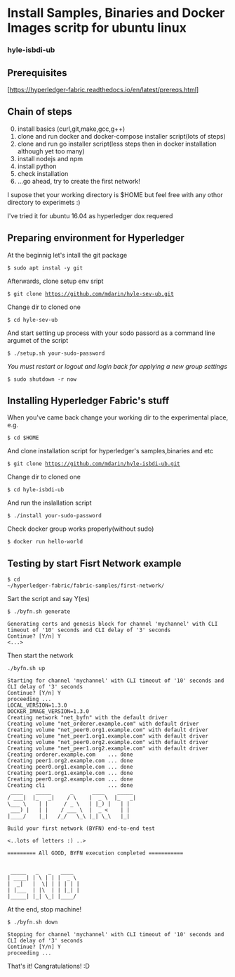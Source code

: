 # Install Samples, Binaries and Docker Images scritp for ubuntu linux
### hyle-isbdi-ub

## Prerequisites

[https://hyperledger-fabric.readthedocs.io/en/latest/prereqs.html]

## Chain of steps

0. install basics (curl,git,make,gcc,g++)
1. clone and run docker and docker-compose installer script(lots of steps)
2. clone and run go installer script(less steps then in docker installation although yet too many)
3. install nodejs and npm
4. install python
5. check installation
6. ...go ahead, try to create the first network!

I supose thet your working directory is $HOME
but feel free with any othor directory to experimets :)

I've tried it for ubuntu 16.04 as hyperledger dox requered

## Preparing environment for Hyperledger

At the beginnig let's intall the git package

<code>$ sudo apt instal -y git</code>

Afterwards, clone setup env sript

<code>$ git clone https://github.com/mdarin/hyle-sev-ub.git</code>

Change dir to cloned one

<code>$ cd hyle-sev-ub</code>

And start setting up process with your sodo passord as a command line argumet of the script

<code>$ ./setup.sh your-sudo-password</code>

_You must restart or logout and login back for applying a new group settings_

<code>$ sudo shutdown -r now</code>

## Installing Hyperledger Fabric's stuff

When you've came back change your working dir to the experimental place, e.g.

<code>$ cd $HOME</code>

And clone installation script for hyperledger's samples,binaries and etc

<code>$ git clone https://github.com/mdarin/hyle-isbdi-ub.git</code>

Change dir to cloned one

<code>$ cd hyle-isbdi-ub</code>

And run the inslallation script

<code>$ ./install your-sudo-password</code>

Check docker group works properly(without sudo)

<code>$ docker run hello-world</code>

## Testing by start Fisrt Network example

<code>$ cd ~/hyperledger-fabric/fabric-samples/first-network/</code>

Sart the script and say Y(es)

<code>$ ./byfn.sh generate</code>

```
Generating certs and genesis block for channel 'mychannel' with CLI timeout of '10' seconds and CLI delay of '3' seconds
Continue? [Y/n] Y
<...>
```

Then start the network

<code>./byfn.sh up</code>

```
Starting for channel 'mychannel' with CLI timeout of '10' seconds and CLI delay of '3' seconds
Continue? [Y/n] Y
proceeding ...
LOCAL_VERSION=1.3.0
DOCKER_IMAGE_VERSION=1.3.0
Creating network "net_byfn" with the default driver
Creating volume "net_orderer.example.com" with default driver
Creating volume "net_peer0.org1.example.com" with default driver
Creating volume "net_peer1.org1.example.com" with default driver
Creating volume "net_peer0.org2.example.com" with default driver
Creating volume "net_peer1.org2.example.com" with default driver
Creating orderer.example.com    ... done
Creating peer1.org2.example.com ... done
Creating peer0.org1.example.com ... done
Creating peer1.org1.example.com ... done
Creating peer0.org2.example.com ... done
Creating cli                    ... done
 ____    _____      _      ____    _____ 
/ ___|  |_   _|    / \    |  _ \  |_   _|
\___ \    | |     / _ \   | |_) |   | |  
 ___) |   | |    / ___ \  |  _ <    | |  
|____/    |_|   /_/   \_\ |_| \_\   |_|  

Build your first network (BYFN) end-to-end test

<..lots of letters :) ..>

========= All GOOD, BYFN execution completed =========== 


 _____   _   _   ____   
| ____| | \ | | |  _ \  
|  _|   |  \| | | | | | 
| |___  | |\  | | |_| | 
|_____| |_| \_| |____/  
```

At the end, stop machine!

<code>$ ./byfn.sh down</code>

```
Stopping for channel 'mychannel' with CLI timeout of '10' seconds and CLI delay of '3' seconds
Continue? [Y/n] Y
proceeding ...
```

That's it!
Cangratulations! :D 
